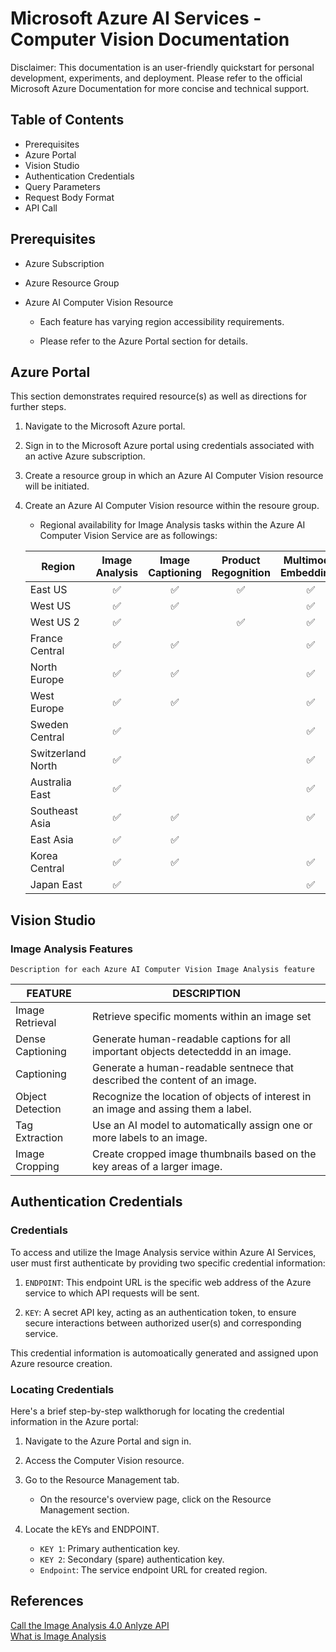 # Microsoft Azure AI Services - Computer Vision Documentation
Disclaimer: This documentation is an user-friendly quickstart for personal development, experiments, and deployment. Please refer to the official Microsoft Azure Documentation for more concise and technical support.

## Table of Contents
- Prerequisites
- Azure Portal
- Vision Studio
- Authentication Credentials
- Query Parameters
- Request Body Format
- API Call


## Prerequisites
- Azure Subscription

- Azure Resource Group

- Azure AI Computer Vision Resource

    - Each feature has varying region accessibility requirements.

    - Please refer to the Azure Portal section for details.


## Azure Portal

This section demonstrates required resource(s) as well as directions for further steps.

1. Navigate to the Microsoft Azure portal.

2. Sign in to the Microsoft Azure portal using credentials associated with an active Azure subscription.

3. Create a resource group in which an Azure AI Computer Vision resource will be initiated.

4. Create an Azure AI Computer Vision resource within the resoure group.

    - Regional availability for Image Analysis tasks within the Azure AI Computer Vision Service are as followings:

    | Region | Image Analysis | Image Captioning | Product Regognition | Multimodal Embeddings | Background Removal |
    |--------|:--------------:|:----------------:|:-------------------:|:---------------------:|:------------------:|
    | East US | ✅ | ✅ | ✅ | ✅ | ✅ |
    | West US | ✅ | ✅ | | ✅ | ✅ |
    | West US 2| ✅ | | ✅ | ✅ | |
    | France Central | ✅ | ✅ | | ✅ | ✅ |
    | North Europe | ✅ | ✅ | | ✅ | ✅ |
    | West Europe | ✅ | ✅ | | ✅ | ✅ |
    | Sweden Central | ✅ |  | | ✅ | |
    | Switzerland North | ✅ | | | ✅ | |
    | Australia East | ✅ | | | ✅ | |
    | Southeast Asia | ✅ | ✅ | | ✅ | ✅ |
    | East Asia | ✅ | ✅ | | | |
    | Korea Central | ✅| ✅ | | ✅ | ✅ |
    | Japan East | ✅ | | | ✅ | |



## Vision Studio

### Image Analysis Features

    Description for each Azure AI Computer Vision Image Analysis feature

| FEATURE | DESCRIPTION |
|---------|-------------|
| Image Retrieval | Retrieve specific moments within an image set |
| Dense Captioning | Generate human-readable captions for all important objects detecteddd in an image. |
| Captioning | Generate a human-readable sentnece that described the content of an image. |
| Object Detection | Recognize the location of objects of interest in an image and assing them a label. |
| Tag Extraction | Use an AI model to automatically assign one or more labels to an image. |
| Image Cropping | Create cropped image thumbnails based on the key areas of a larger image. |


## Authentication Credentials

### Credentials

To access and utilize the Image Analysis service within Azure AI Services, user must first authenticate by providing two specific credential information:

1. `ENDPOINT`: This endpoint URL is the specific web address of the Azure service to which API requests will be sent.

2. `KEY`: A secret API key, acting as an authentication token, to ensure secure interactions between authorized user(s) and corresponding service.

This credential information is automoatically generated and assigned upon Azure resource creation.

### Locating Credentials

Here's a brief step-by-step walkthorugh for locating the credential information in the Azure portal:

1. Navigate to the Azure Portal and sign in.

2. Access the Computer Vision resource.

3. Go to the Resource Management tab.
    
    - On the resource's overview page, click on the Resource Management section.

4. Locate the kEYs and ENDPOINT.

    - `KEY 1`: Primary authentication key.
    - `KEY 2`: Secondary (spare) authentication key.
    - `Endpoint`: The service endpoint URL for created region.


## References
[Call the Image Analysis 4.0 Anlyze API](https://learn.microsoft.com/en-us/azure/ai-services/computer-vision/how-to/call-analyze-image-40?tabs=csharp&pivots=programming-language-rest-api)\
[What is Image Analysis](https://learn.microsoft.com/en-us/azure/ai-services/computer-vision/overview-image-analysis?tabs=4-0)